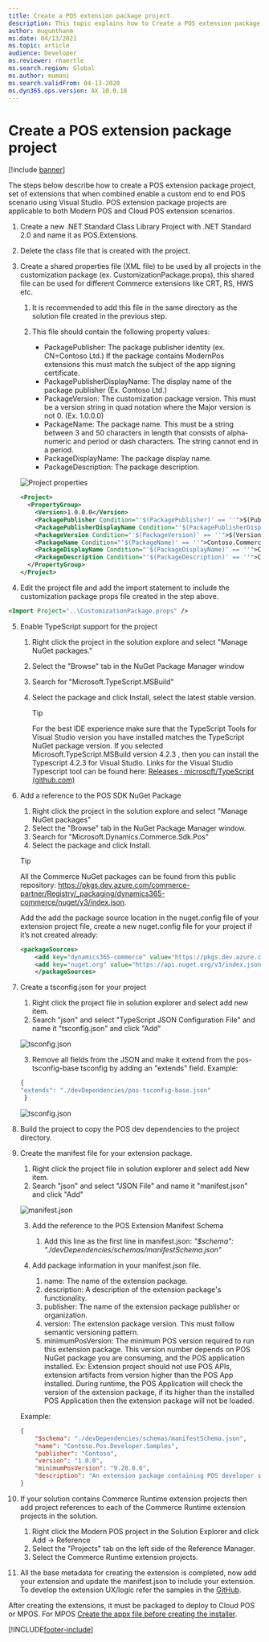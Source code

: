 ```yaml
---
title: Create a POS extension package project 
description: This topic explains how to Create a POS extension package project.
author: mugunthanm
ms.date: 04/13/2021
ms.topic: article
audience: Developer
ms.reviewer: rhaertle
ms.search.region: Global
ms.author: mumani
ms.search.validFrom: 04-13-2020
ms.dyn365.ops.version: AX 10.0.18
---
```


# Create a POS extension package project 

[!include [banner](../../includes/banner.md)]

The steps below describe how to create a POS extension package project, set of extensions that when combined enable a custom end to end POS scenario using Visual Studio. POS extension package projects are applicable to both Modern POS and Cloud POS extension scenarios.

1. Create a new .NET Standard Class Library Project with .NET Standard 2.0 and name it as POS.Extensions.
2. Delete the class file that is created with the project.
3. Create a shared properties file (XML file) to be used by all projects in the customization package (ex. CustomizationPackage.props), this shared file can be used for different Commerce extensions like CRT, RS, HWS etc.

    1. It is recommended to add this file in the same directory as the solution file created in the previous step.
    2. This file should contain the following property values:

        + PackagePublisher: The package publisher identity (ex. CN=Contoso Ltd.) If the package contains ModernPos extensions this must match the subject of the app signing certificate.
        + PackagePublisherDisplayName: The display name of the package publisher (Ex. Contoso Ltd.)
        + PackageVersion: The customization package version. This must be a version string in quad notation where the Major version is not 0. (Ex. 1.0.0.0)
        + PackageName: The package name. This must be a string between 3 and 50 characters in length that consists of alpha-numeric and period or dash characters. The string cannot end in a period.
        + PackageDisplayName: The package display name.
        + PackageDescription: The package description.

      ![Project properties](media/project-properties.png)

    ```xml
    <Project>
      <PropertyGroup>
        <Version>1.0.0.0</Version>
        <PackagePublisher Condition="'$(PackagePublisher)' == ''">$(Publisher)</PackagePublisher>
        <PackagePublisherDisplayName Condition="'$(PackagePublisherDisplayName)' == ''">$(PublisherDisplayName)</PackagePublisherDisplayName>
        <PackageVersion Condition="'$(PackageVersion)' == ''">$(Version)</PackageVersion>
        <PackageName Condition="'$(PackageName)' == ''">Contoso.Commerce</PackageName>
        <PackageDisplayName Condition="'$(PackageDisplayName)' == ''">Contoso POS Commerce Customization</PackageDisplayName>
        <PackageDescription Condition="'$(PackageDescription)' == ''">Contoso POS Commerce Customization</PackageDescription>
      </PropertyGroup>
    </Project>
    ```

4. Edit the project file and add the import statement to include the customization package props file created in the step above.

```xml
<Import Project="..\CustomizationPackage.props" />
```

5. Enable TypeScript support for the project

    1. Right click the project in the solution explore and select "Manage NuGet packages."
    2. Select the "Browse" tab in the NuGet Package Manager window
    3. Search for "Microsoft.TypeScript.MSBuild"
    4. Select the package and click Install, select the latest stable version.

        > [!TIP]
        > For the best IDE experience make sure that the TypeScript Tools for Visual Studio version you have installed matches the TypeScript NuGet package version. If you selected Microsoft.TypeScript.MSBuild version 4.2.3 , then you can install the Typescript 4.2.3 for Visual Studio.
        >    Links for the Visual Studio Typescript tool can be found here: [Releases · microsoft/TypeScript (github.com)](https://github.com/microsoft/TypeScript/releases)

6. Add a reference to the POS SDK NuGet Package

    1. Right click the project in the solution explore and select "Manage NuGet packages"
    2. Select the "Browse" tab in the NuGet Package Manager window.
    3. Search for "Microsoft.Dynamics.Commerce.Sdk.Pos"
    4. Select the package and click Install.

    > [!TIP]
    > All the Commerce NuGet packages can be found from this public repository:
    > <https://pkgs.dev.azure.com/commerce-partner/Registry/_packaging/dynamics365-commerce/nuget/v3/index.json>. 

    Add the add the package source location in the nuget.config file of your extension project file, create a new nuget.config file for your project if it’s not created already:

    ```xml
    <packageSources>
        <add key="dynamics365-commerce" value="https://pkgs.dev.azure.com/commerce-partner/Registry/_packaging/dynamics365-commerce/nuget/v3/index.json" />
        <add key="nuget.org" value="https://api.nuget.org/v3/index.json" />
        </packageSources>
    ```

7. Create a tsconfig.json for your project

    1. Right click the project file in solution explorer and select add new item.
    2. Search "json" and select "TypeScript JSON Configuration File" and name it "tsconfig.json" and click "Add"

     ![tsconfig.json](media/json-file.png)

    3. Remove all fields from the JSON and make it extend from the pos-tsconfig-base tsconfig by adding an "extends" field. Example:

    ```javascript
    {
    "extends": "./devDependencies/pos-tsconfig-base.json"
     }
    ```

   ![tsconfig.json](media/tsconfig.png)

8. Build the project to copy the POS dev dependencies to the project directory.

9. Create the manifest file for your extension package.

    1. Right click the project file in solution explorer and select add New item.
    2. Search "json" and select "JSON File" and name it "manifest.json" and click "Add"

    ![manifest.json](media/manifest-json.png)

   3. Add the reference to the POS Extension Manifest Schema

       1. Add this line as the first line in manifest.json: *"$schema": "./devDependencies/schemas/manifestSchema.json"*

   4. Add package information in your manifest.json file.

        1. name: The name of the extension package.
        2. description: A description of the extension package's functionality.
        3. publisher: The name of the extension package publisher or organization.
        4. version: The extension package version. This must follow semantic versioning pattern.
        5. minimumPosVersion: The minimum POS version required to run this extension package. This version number depends on POS NuGet package you are consuming, and the POS application installed. Ex: Extension project should not use POS APIs, extension artifacts from version higher than the POS App installed. During runtime, the POS Application will check the version of the extension package, if its higher than the installed POS Application then the extension package will not be loaded.

    Example:

    ```JSON
    {
        "$schema": "./devDependencies/schemas/manifestSchema.json",
        "name": "Contoso.Pos.Developer.Samples",
        "publisher": "Contoso",
        "version": "1.0.0",
        "minimumPosVersion": "9.28.0.0",
        "description": "An extension package containing POS developer samples to showcase various types of POS extensions.",
    }
    ```

10. If your solution contains Commerce Runtime extension projects then add project references to each of the Commerce Runtime extension projects in the solution.

    1. Right click the Modern POS project in the Solution Explorer and click Add -&gt; Reference
    2. Select the "Projects" tab on the left side of the Reference Manager.
    3. Select the Commerce Runtime extension projects.

11. All the base metadata for creating the extension is completed, now add your extension and update the manifest.json to include your extension. To develop the extension UX/logic refer the samples in the [GitHub](https://github.com/microsoft/Dynamics365Commerce.InStore/tree/release/9.28/src/PosSample/Pos.Extension).

After creating the extensions, it must be packaged to deploy to Cloud POS or MPOS. For MPOS [Create the appx file before creating the installer](pos-extension-appx.md).

[!INCLUDE[footer-include](../../../includes/footer-banner.md)]
